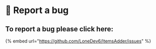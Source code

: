 # 🐞 Report a bug

## To report a bug please click here:

{% embed url="https://github.com/LoneDev6/ItemsAdder/issues" %}
